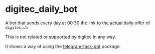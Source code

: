# digitec_daily_bot

A bot that sends every day at 00:30 the link to the actual daily offer of `digitec.ch`

This is not related or supported by digitec in any way.

It shows a way of using the [telegram-task-bot](https://pypi.org/project/telegram-task-bot/) package.
